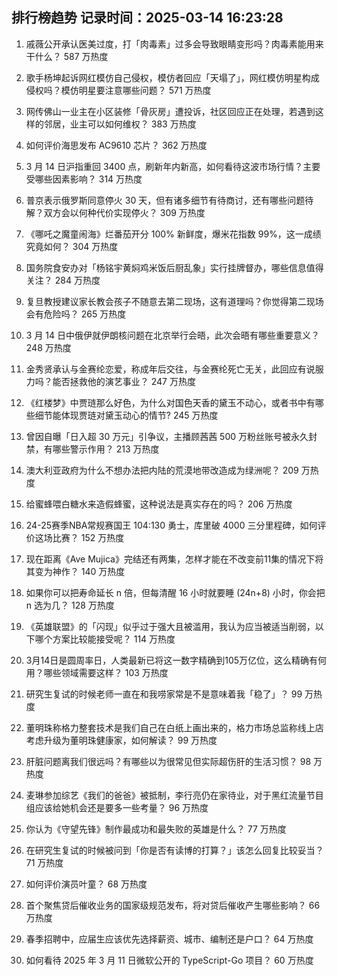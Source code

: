 
## 排行榜趋势 记录时间：2025-03-14 16:23:28
  
  1. 戚薇公开承认医美过度，打「肉毒素」过多会导致眼睛变形吗？肉毒素能用来干什么？ 587 万热度
    
  2. 歌手杨坤起诉网红模仿自己侵权，模仿者回应「天塌了」，网红模仿明星构成侵权吗？模仿明星要注意哪些问题？ 571 万热度
    
  3. 网传佛山一业主在小区装修「骨灰房」遭投诉，社区回应正在处理，若遇到这样的邻居，业主可以如何维权？ 383 万热度
    
  4. 如何评价海思发布 AC9610 芯片？ 362 万热度
    
  5. 3 月 14 日沪指重回 3400 点，刷新年内新高，如何看待这波市场行情？主要受哪些因素影响？ 314 万热度
    
  6. 普京表示俄罗斯同意停火 30 天，但有诸多细节有待商讨，还有哪些问题待解？双方会以何种代价实现停火？ 309 万热度
    
  7. 《哪吒之魔童闹海》烂番茄开分 100% 新鲜度，爆米花指数 99%，这一成绩究竟如何？ 304 万热度
    
  8. 国务院食安办对「杨铭宇黄焖鸡米饭后厨乱象」实行挂牌督办，哪些信息值得关注？ 284 万热度
    
  9. 复旦教授建议家长教会孩子不随意去第二现场，这有道理吗？你觉得第二现场会有危险吗？ 265 万热度
    
  10. 3 月 14 日中俄伊就伊朗核问题在北京举行会晤，此次会晤有哪些重要意义？ 248 万热度
    
  11. 金秀贤承认与金赛纶恋爱，称成年后交往，与金赛纶死亡无关，此回应有说服力吗？能否拯救他的演艺事业？ 247 万热度
    
  12. 《红楼梦》中贾琏那么好色，为什么对国色天香的黛玉不动心，或者书中有哪些细节能体现贾琏对黛玉动心的情节? 245 万热度
    
  13. 曾因自曝「日入超 30 万元」引争议，主播顾茜茜 500 万粉丝账号被永久封禁，有哪些警示作用？ 213 万热度
    
  14. 澳大利亚政府为什么不想办法把内陆的荒漠地带改造成为绿洲呢？ 209 万热度
    
  15. 给蜜蜂喂白糖水来造假蜂蜜，这种说法是真实存在的吗？ 206 万热度
    
  16. 24-25赛季NBA常规赛国王 104:130 勇士，库里破 4000 三分里程碑，如何评价这场比赛？ 152 万热度
    
  17. 现在距离《Ave Mujica》完结还有两集，怎样才能在不改变前11集的情况下将其变为神作？ 140 万热度
    
  18. 如果你可以把寿命延长 n 倍，但每清醒 16 小时就要睡 (24n+8) 小时，你会把 n 选为几？ 128 万热度
    
  19. 《英雄联盟》的「闪现」似乎过于强大且被滥用，我认为应当被适当削弱，以下哪个方案比较能接受呢？ 114 万热度
    
  20. 3月14日是圆周率日，人类最新已将这一数字精确到105万亿位，这么精确有何用？哪些领域需要这样？ 103 万热度
    
  21. 研究生复试的时候老师一直在和我唠家常是不是意味着我「稳了」？ 99 万热度
    
  22. 董明珠称格力整套技术是我们自己在白纸上画出来的，格力市场总监称线上店考虑升级为董明珠健康家，如何解读？ 99 万热度
    
  23. 肝脏问题离我们很远吗？有哪些以为很常见但实际超伤肝的生活习惯？ 98 万热度
    
  24. 麦琳参加综艺《我们的爸爸》被抵制，李行亮仍在家待业，对于黑红流量节目组应该给她机会还是要多一些考量？ 96 万热度
    
  25. 你认为《守望先锋》制作最成功和最失败的英雄是什么？ 77 万热度
    
  26. 在研究生复试的时候被问到「你是否有读博的打算？」该怎么回复比较妥当？ 71 万热度
    
  27. 如何评价演员叶童？ 68 万热度
    
  28. 首个聚焦贷后催收业务的国家级规范发布，将对贷后催收产生哪些影响？ 66 万热度
    
  29. 春季招聘中，应届生应该优先选择薪资、城市、编制还是户口？ 64 万热度
    
  30. 如何看待 2025 年 3 月 11 日微软公开的 TypeScript-Go 项目？ 60 万热度
    